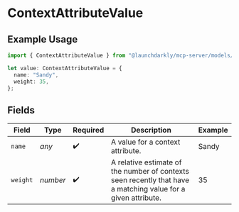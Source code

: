 # ContextAttributeValue

## Example Usage

```typescript
import { ContextAttributeValue } from "@launchdarkly/mcp-server/models/components";

let value: ContextAttributeValue = {
  name: "Sandy",
  weight: 35,
};
```

## Fields

| Field                                                                                                         | Type                                                                                                          | Required                                                                                                      | Description                                                                                                   | Example                                                                                                       |
| ------------------------------------------------------------------------------------------------------------- | ------------------------------------------------------------------------------------------------------------- | ------------------------------------------------------------------------------------------------------------- | ------------------------------------------------------------------------------------------------------------- | ------------------------------------------------------------------------------------------------------------- |
| `name`                                                                                                        | *any*                                                                                                         | :heavy_check_mark:                                                                                            | A value for a context attribute.                                                                              | Sandy                                                                                                         |
| `weight`                                                                                                      | *number*                                                                                                      | :heavy_check_mark:                                                                                            | A relative estimate of the number of contexts seen recently that have a matching value for a given attribute. | 35                                                                                                            |